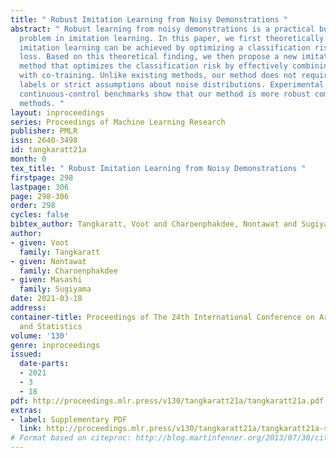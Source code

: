 ```yaml
---
title: " Robust Imitation Learning from Noisy Demonstrations "
abstract: " Robust learning from noisy demonstrations is a practical but highly challenging
  problem in imitation learning. In this paper, we first theoretically show that robust
  imitation learning can be achieved by optimizing a classification risk with a symmetric
  loss. Based on this theoretical finding, we then propose a new imitation learning
  method that optimizes the classification risk by effectively combining pseudo-labeling
  with co-training. Unlike existing methods, our method does not require additional
  labels or strict assumptions about noise distributions. Experimental results on
  continuous-control benchmarks show that our method is more robust compared to state-of-the-art
  methods. "
layout: inproceedings
series: Proceedings of Machine Learning Research
publisher: PMLR
issn: 2640-3498
id: tangkaratt21a
month: 0
tex_title: " Robust Imitation Learning from Noisy Demonstrations "
firstpage: 298
lastpage: 306
page: 298-306
order: 298
cycles: false
bibtex_author: Tangkaratt, Voot and Charoenphakdee, Nontawat and Sugiyama, Masashi
author:
- given: Voot
  family: Tangkaratt
- given: Nontawat
  family: Charoenphakdee
- given: Masashi
  family: Sugiyama
date: 2021-03-18
address: 
container-title: Proceedings of The 24th International Conference on Artificial Intelligence
  and Statistics
volume: '130'
genre: inproceedings
issued:
  date-parts:
  - 2021
  - 3
  - 18
pdf: http://proceedings.mlr.press/v130/tangkaratt21a/tangkaratt21a.pdf
extras:
- label: Supplementary PDF
  link: http://proceedings.mlr.press/v130/tangkaratt21a/tangkaratt21a-supp.pdf
# Format based on citeproc: http://blog.martinfenner.org/2013/07/30/citeproc-yaml-for-bibliographies/
---
```

